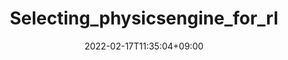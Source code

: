 ---
title: "Selecting_physicsengine_for_rl"
date: 2022-02-17T11:35:04+09:00
categories: []
tags: []
draft: true
---